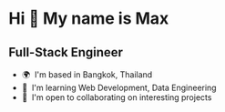 Hi 👋 My name is Max
====================

Full-Stack Engineer
-------------------

* 🌍  I'm based in Bangkok, Thailand
* 🧠  I'm learning Web Development, Data Engineering
* 🤝  I'm open to collaborating on interesting projects

<!---
Maxnetz/Maxnetz is a ✨ special ✨ repository because its `README.md` (this file) appears on your GitHub profile.
You can click the Preview link to take a look at your changes.
--->
